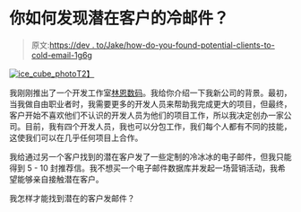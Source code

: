 # 你如何发现潜在客户的冷邮件？

> 原文:[https://dev . to/Jake/how-do-you-found-potential-clients-to-cold-email-1g6g](https://dev.to/jake/how-do-you-find-potential-clients-to-cold-email-1g6g)

[![ice_cube_photo](../Images/8d1a8449a4c4db3b522ef85a114cb096.png)T2】](https://res.cloudinary.com/practicaldev/image/fetch/s--4RJ75H94--/c_limit%2Cf_auto%2Cfl_progressive%2Cq_auto%2Cw_880/https://img.clipartxtras.com/5d848a908432460ef1c6b2b0366af9f4_ice-cliparts-transparent-free-download-clip-art-free-clip-art-ice-clipart-transparent_425-395.jpeg)

我刚刚推出了一个开发工作室[林恩数码](http://lynndigital.com)。我给你介绍一下我新公司的背景。最初，当我做自由职业者时，我需要更多的开发人员来帮助我完成更大的项目，但最终，客户开始不喜欢他们不认识的开发人员为他们的项目工作，所以我决定创办一家公司。目前，我有四个开发人员，我也可以分包工作，我们每个人都有不同的技能，这使我们可以在几乎任何项目上合作。

我给通过另一个客户找到的潜在客户发了一些定制的冷冰冰的电子邮件，但我只能得到 5 - 10 封推荐信。我不想买一个电子邮件数据库并发起一场营销活动，我希望能够亲自接触潜在客户。

我怎样才能找到潜在的客户发邮件？